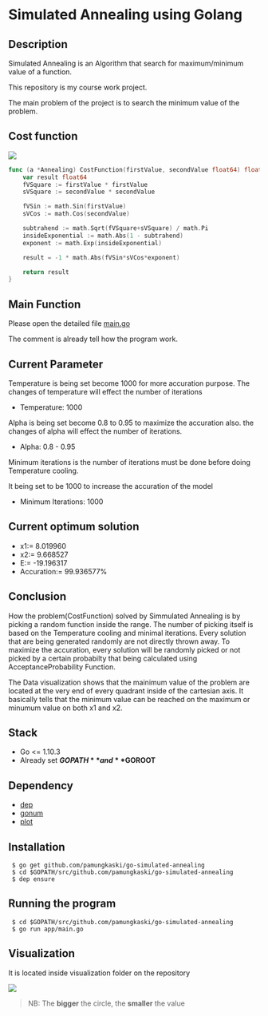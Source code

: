 # Simulated Annealing using Golang

## Description
Simulated Annealing is an Algorithm that search for maximum/minimum value of a function.

This repository is my course work project.

The main problem of the project is to search the minimum value of the problem.

## Cost function
![](https://image.ibb.co/cpKPZz/Screen_Shot_2018_09_21_at_21_56_18.png)

```go
func (a *Annealing) CostFunction(firstValue, secondValue float64) float64 {
	var result float64
	fVSquare := firstValue * firstValue
	sVSquare := secondValue * secondValue

	fVSin := math.Sin(firstValue)
	sVCos := math.Cos(secondValue)

	subtrahend := math.Sqrt(fVSquare+sVSquare) / math.Pi
	insideExponential := math.Abs(1 - subtrahend)
	exponent := math.Exp(insideExponential)

	result = -1 * math.Abs(fVSin*sVCos*exponent)

	return result
}
```

## Main Function
Please open the detailed file [main.go](https://github.com/pamungkaski/go-simulated-annealing/blob/master/app/main.go)

The comment is already tell how the program work.

## Current Parameter
Temperature is being set become 1000 for more accuration purpose. The changes of temperature will effect the number of iterations

* Temperature: 1000

Alpha is being set become 0.8 to 0.95 to maximize the accuration also. the changes of alpha will effect the number of iterations.

* Alpha: 0.8 - 0.95

Minimum iterations is the number of iterations must be done before doing Temperature cooling.

It being set to be 1000 to increase the accuration of the model

* Minimum Iterations: 1000

## Current optimum solution
* x1:= 8.019960 
* x2:= 9.668527 
* E:= -19.196317
* Accuration:= 99.936577%

## Conclusion
How the problem(CostFunction) solved by Simmulated Annealing is by picking a random function inside the range.
The number of picking itself is based on the Temperature cooling and minimal iterations.
Every solution that are being generated randomly are not directly thrown away. To maximize the accuration,
every solution will be randomly picked or not picked by a certain probabilty that being calculated using AcceptanceProbability Function.


The Data visualization shows that the mainimum value of the problem are located at the very end of every quadrant inside of the cartesian axis.
It basically tells that the minimum value can be reached on the maximum or minumum value on both x1 and x2.
## Stack
* Go <= 1.10.3
* Already set **$GOPATH** and **$GOROOT**

## Dependency
* [dep](https://github.com/golang/dep)
* [gonum](https://github.com/gonum/gonum)
* [plot](https://github.com/gonum/plot)

## Installation
```
 $ go get github.com/pamungkaski/go-simulated-annealing
 $ cd $GOPATH/src/github.com/pamungkaski/go-simulated-annealing
 $ dep ensure
```

## Running the program
``` 
 $ cd $GOPATH/src/github.com/pamungkaski/go-simulated-annealing
 $ go run app/main.go
```

## Visualization
It is located inside visualization folder on the repository

![](https://svgshare.com/i/8PY.svg)
 
>NB: The **bigger** the circle, the **smaller** the value